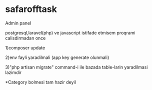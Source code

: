 # safarofftask
Admin panel 

postgresql,laravel(php)  ve javascript istifade etmisem
proqrami calisdirmadan once

1)composer update

2)env fayli yaradilmali (app key generate olunmali)

3)"php artisan migrate" command-i ile bazada table-larin yaradilmasi lazimdir

*Category bolmesi tam hazir deyil
